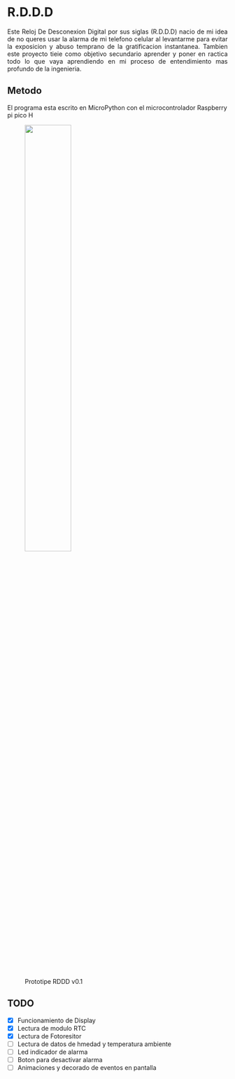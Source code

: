 # R.D.D.D

<p style="text-align: justify;">
Este Reloj De Desconexion Digital por sus siglas (R.D.D.D) nacio de mi idea de no queres usar la alarma de mi telefono celular al levantarme para evitar la exposicion y abuso temprano de la gratificacion instantanea. Tambien este proyecto tieie como objetivo secundario aprender y poner en ractica todo lo que vaya aprendiendo en mi proceso de entendimiento mas profundo de la ingenieria.
</p>

## Metodo
El programa esta escrito en MicroPython con el microcontrolador Raspberry pi pico H


<figure>
<img src="RDDDv0,1.jpg" width="50%">
<figcaption>Prototipe RDDD v0.1</figcaption>
</figure>

## TODO

* [x] Funcionamiento de Display
* [x] Lectura de modulo RTC 
* [x] Lectura de Fotoresitor
* [ ] Lectura de datos de hmedad y temperatura ambiente
* [ ] Led indicador de alarma
* [ ] Boton para desactivar alarma
* [ ] Animaciones y decorado de eventos en pantalla